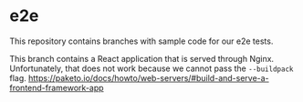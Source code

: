 # e2e

This repository contains branches with sample code for our e2e tests.

This branch contains a React application that is served through Nginx. Unfortunately, that does not work because we cannot pass the `--buildpack` flag. https://paketo.io/docs/howto/web-servers/#build-and-serve-a-frontend-framework-app